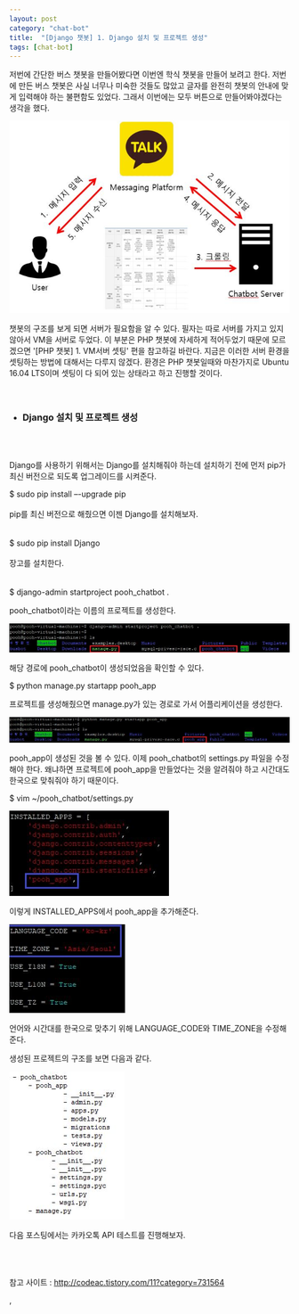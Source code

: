 ```yaml
---
layout: post
category: "chat-bot"
title:  "[Django 챗봇] 1. Django 설치 및 프로젝트 생성"
tags: [chat-bot]
---
```


저번에 간단한 버스 챗봇을 만들어봤다면 이번엔 학식 챗봇을 만들어 보려고 한다. 저번에 만든 버스 챗봇은 사실 너무나 미숙한 것들도 많았고 글자를 완전히 챗봇의 안내에 맞게 입력해야 하는 불편함도 있었다. 그래서 이번에는 모두 버튼으로 만들어봐야겠다는 생각을 했다.

<img src="https://github.com/P00HP00H/P00HP00H.github.io/blob/master/img/vmserver-setting/7.JPG?raw=true" width="750px">

챗봇의 구조를 보게 되면 서버가 필요함을 알 수 있다. 필자는 따로 서버를 가지고 있지 않아서 VM을 서버로 두었다. 이 부분은 PHP 챗봇에 자세하게 적어두었기 때문에 모르겠으면 '[PHP 챗봇] 1. VM서버 셋팅' 편을 참고하길 바란다. 지금은 이러한 서버 환경을 셋팅하는 방법에 대해서는 다루지 않겠다. 환경은 PHP 챗봇일때와 마찬가지로 Ubuntu 16.04 LTS이며 셋팅이 다 되어 있는 상태라고 하고 진행할 것이다.
<br><br><br>
- <h3>Django 설치 및 프로젝트 생성</h3><br><br>
Django를 사용하기 위해서는 Django를 설치해줘야 하는데 설치하기 전에 먼저 pip가 최신 버전으로 되도록 업그레이드를 시켜준다.

$ sudo pip install –-upgrade pip<br><br>
pip를 최신 버전으로 해줬으면 이젠 Django를 설치해보자.
<br><br><br>
$ sudo pip install Django<br><br>
장고를 설치한다.
<br><br><br>
$ django-admin startproject pooh_chatbot .

pooh_chatbot이라는 이름의 프로젝트를 생성한다.

<img src="https://github.com/P00HP00H/P00HP00H.github.io/blob/master/img/vmserver-setting/1.JPG?raw=true" width="750px">

해당 경로에 pooh_chatbot이 생성되었음을 확인할 수 있다.



$ python manage.py startapp pooh_app

프로젝트를 생성해줬으면 manage.py가 있는 경로로 가서 어플리케이션을 생성한다.

<img src="https://github.com/P00HP00H/P00HP00H.github.io/blob/master/img/vmserver-setting/2.JPG?raw=true" width="750px">

pooh_app이 생성된 것을 볼 수 있다. 이제 pooh_chatbot의 settings.py 파일을 수정해야 한다. 왜냐하면 프로젝트에 pooh_app을 만들었다는 것을 알려줘야 하고 시간대도 한국으로 맞춰줘야 하기 때문이다.



$ vim ~/pooh_chatbot/settings.py

<img src="https://github.com/P00HP00H/P00HP00H.github.io/blob/master/img/vmserver-setting/3.JPG?raw=true" width="px">

이렇게 INSTALLED_APPS에서 pooh_app을 추가해준다.

<img src="https://github.com/P00HP00H/P00HP00H.github.io/blob/master/img/vmserver-setting/4.JPG?raw=true" width="px">

언어와 시간대를 한국으로 맞추기 위해 LANGUAGE_CODE와 TIME_ZONE을 수정해준다.

생성된 프로젝트의 구조를 보면 다음과 같다.

<img src="https://github.com/P00HP00H/P00HP00H.github.io/blob/master/img/vmserver-setting/5.JPG?raw=true" width="px">

다음 포스팅에서는 카카오톡 API 테스트를 진행해보자.

<br><br><br>참고 사이트 : http://codeac.tistory.com/11?category=731564

,

